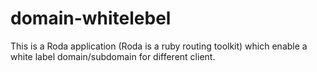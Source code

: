 # domain-whitelebel
This is a Roda application (Roda is a ruby routing toolkit) which enable a white label domain/subdomain for different client.
